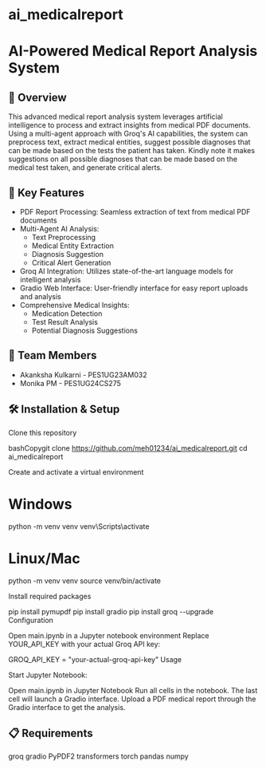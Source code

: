 # ai_medicalreport
# AI-Powered Medical Report Analysis System
## 🏥 Overview
This advanced medical report analysis system leverages artificial intelligence to process and extract insights from medical PDF documents. Using a multi-agent approach with Groq's AI capabilities, the system can preprocess text, extract medical entities, suggest possible diagnoses that can be made based on the tests the patient has taken. Kindly note it makes suggestions on all possible diagnoses that can be made based on the medical test taken, and generate critical alerts.

## 🚀 Key Features
- PDF Report Processing: Seamless extraction of text from medical PDF documents
- Multi-Agent AI Analysis:
  - Text Preprocessing
  - Medical Entity Extraction
  - Diagnosis Suggestion
  - Critical Alert Generation
- Groq AI Integration: Utilizes state-of-the-art language models for intelligent analysis
- Gradio Web Interface: User-friendly interface for easy report uploads and analysis
- Comprehensive Medical Insights:
  - Medication Detection
  - Test Result Analysis
  - Potential Diagnosis Suggestions

## 👥 Team Members
- Akanksha Kulkarni - PES1UG23AM032
- Monika PM - PES1UG24CS275

## 🛠 Installation & Setup


Clone this repository

bashCopygit clone https://github.com/meh01234/ai_medicalreport.git
cd ai_medicalreport

Create and activate a virtual environment

# Windows
python -m venv venv
venv\Scripts\activate

# Linux/Mac
python -m venv venv
source venv/bin/activate

Install required packages

pip install pymupdf
pip install gradio
pip install groq --upgrade
Configuration

Open main.ipynb in a Jupyter notebook environment
Replace YOUR_API_KEY with your actual Groq API key:

GROQ_API_KEY = "your-actual-groq-api-key"
Usage

Start Jupyter Notebook:


Open main.ipynb in Jupyter Notebook
Run all cells in the notebook. The last cell will launch a Gradio interface.
Upload a PDF medical report through the Gradio interface to get the analysis.
   

## 📋 Requirements

groq
gradio
PyPDF2
transformers
torch
pandas
numpy